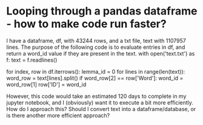 
# Looping through a pandas dataframe - how to make code run faster?

I have a dataframe, df, with 43244 rows, and a txt file, text with 1107957 lines. The purpose of the following code is to evaluate entries in df, and return a word_id value if they are present in the text.
with open('text.txt') as f:
    text = f.readlines()

for index, row in df.iterrows():
    lemma_id = 0
    for lines in range(len(text)):
        word_row = text[lines].split()
        if word_row[2] == row['Word']:
            word_id = word_row[1]
    row['ID'] = word_id

However, this code would take an estimated 120 days to complete in my jupyter notebook, and I (obviously) want it to execute a bit more efficiently.
How do I approach this? Should I convert text into a dataframe/database, or is there another more efficient approach?

        